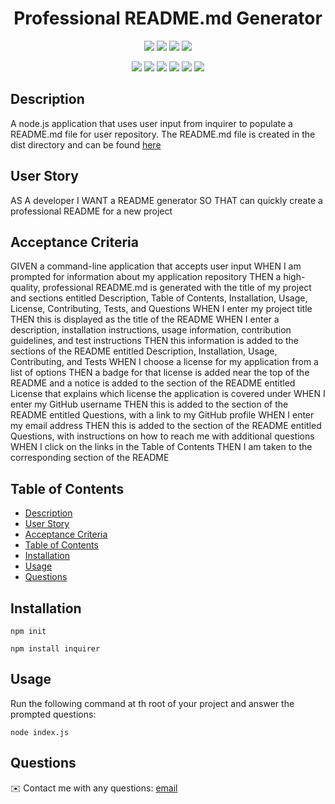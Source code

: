 
<h1 align="center">Professional README.md Generator</h1>
  
<p align="center">
    <img src="https://img.shields.io/github/repo-size/hmestrada/README-generator" />
    <img src="https://img.shields.io/github/languages/top/hmestrada/README-generator"  />
    <img src="https://img.shields.io/github/issues/hmestrada/README-generator" />
    <img src="https://img.shields.io/github/last-commit/hmestrada/README-generator" >
</p>
  
<p align="center">
    <img src="https://img.shields.io/badge/Javascript-yellow" />
    <img src="https://img.shields.io/badge/jQuery-blue"  />
    <img src="https://img.shields.io/badge/-node.js-green" />
    <img src="https://img.shields.io/badge/-inquirer-red" >
    <img src="https://img.shields.io/badge/-screencastify-lightgrey" />
    <img src="https://img.shields.io/badge/-json-orange" />
</p>
   
## Description
  
A node.js application that uses user input from inquirer to populate a README.md file for user repository. The README.md file is created in the dist directory and can be found [here](.dist/README.md)  
  
## User Story
  
AS A developer I WANT a README generator SO THAT can quickly create a professional README for a new project 
  
## Acceptance Criteria
  
GIVEN a command-line application that accepts user input
WHEN I am prompted for information about my application repository
THEN a high-quality, professional README.md is generated with the title of my project and sections entitled Description, Table of Contents, Installation, Usage, License, Contributing, Tests, and Questions
WHEN I enter my project title
THEN this is displayed as the title of the README
WHEN I enter a description, installation instructions, usage information, contribution guidelines, and test instructions
THEN this information is added to the sections of the README entitled Description, Installation, Usage, Contributing, and Tests
WHEN I choose a license for my application from a list of options
THEN a badge for that license is added near the top of the README and a notice is added to the section of the README entitled License that explains which license the application is covered under
WHEN I enter my GitHub username
THEN this is added to the section of the README entitled Questions, with a link to my GitHub profile
WHEN I enter my email address
THEN this is added to the section of the README entitled Questions, with instructions on how to reach me with additional questions
WHEN I click on the links in the Table of Contents
THEN I am taken to the corresponding section of the README
    
## Table of Contents
  
- [Description](#description)
- [User Story](#user-story)
- [Acceptance Criteria](#acceptance-criteria)
- [Table of Contents](#table-of-contents)
- [Installation](#installation)
- [Usage](#usage)
- [Questions](#questions)
  
## Installation
  
`npm init`
  
`npm install inquirer`
  
## Usage
  
Run the following command at th root of your project and answer the prompted questions:
  
`node index.js`
  
## Questions
✉️ Contact me with any questions: [email](mailto:h.mark.estrada@gmail.com)<br />